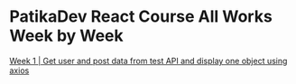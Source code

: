 # PatikaDev React Course All Works Week by Week

<a href="#">Week 1 | Get user and post data from test API and display one object using axios</a>
